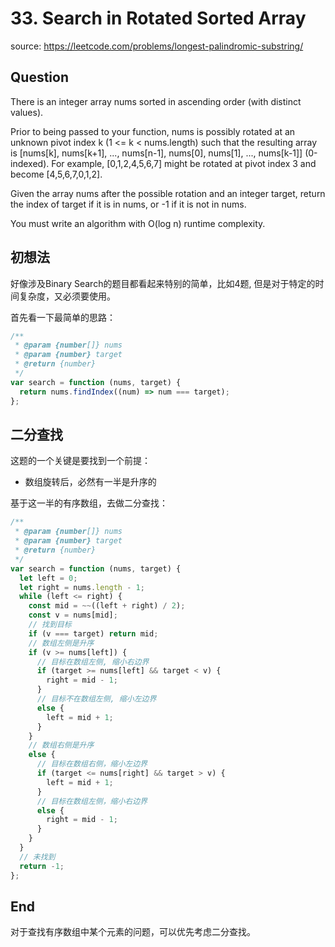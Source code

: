 # 33. Search in Rotated Sorted Array

source: <https://leetcode.com/problems/longest-palindromic-substring/>

## Question

There is an integer array nums sorted in ascending order (with distinct values).

Prior to being passed to your function, nums is possibly rotated at an unknown pivot index k (1 <= k < nums.length) such that the resulting array is [nums[k], nums[k+1], ..., nums[n-1], nums[0], nums[1], ..., nums[k-1]] (0-indexed). For example, [0,1,2,4,5,6,7] might be rotated at pivot index 3 and become [4,5,6,7,0,1,2].

Given the array nums after the possible rotation and an integer target, return the index of target if it is in nums, or -1 if it is not in nums.

You must write an algorithm with O(log n) runtime complexity.

## 初想法

好像涉及Binary Search的题目都看起来特别的简单，比如4题, 但是对于特定的时间复杂度，又必须要使用。

首先看一下最简单的思路：

```js
/**
 * @param {number[]} nums
 * @param {number} target
 * @return {number}
 */
var search = function (nums, target) {
  return nums.findIndex((num) => num === target);
};
```

## 二分查找

这题的一个关键是要找到一个前提：

- 数组旋转后，必然有一半是升序的

基于这一半的有序数组，去做二分查找：

```js
/**
 * @param {number[]} nums
 * @param {number} target
 * @return {number}
 */
var search = function (nums, target) {
  let left = 0;
  let right = nums.length - 1;
  while (left <= right) {
    const mid = ~~((left + right) / 2);
    const v = nums[mid];
    // 找到目标
    if (v === target) return mid;
    // 数组左侧是升序
    if (v >= nums[left]) {
      // 目标在数组左侧, 缩小右边界
      if (target >= nums[left] && target < v) {
        right = mid - 1;
      } 
      // 目标不在数组左侧, 缩小左边界
      else {
        left = mid + 1;
      }
    }
    // 数组右侧是升序
    else {
      // 目标在数组右侧，缩小左边界
      if (target <= nums[right] && target > v) {
        left = mid + 1;
      }
      // 目标在数组左侧，缩小右边界
      else {
        right = mid - 1;
      }
    }
  }
  // 未找到
  return -1;
};
```

## End

对于查找有序数组中某个元素的问题，可以优先考虑二分查找。
